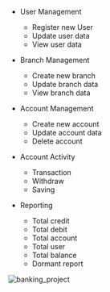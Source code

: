 - User Management
    - Register new User
    - Update user data
    - View user data
  
- Branch Management
    - Create new branch
    - Update branch data
    - View branch data

- Account Management
    - Create new account
    - Update account data
    - Delete account

- Account Activity
    - Transaction
    - Withdraw
    - Saving
  
- Reporting
    -   Total credit 
    -   Total debit 
    -   Total account 
    -   Total user
    -   Total balance 
    -   Dormant report
  



![banking_project](https://user-images.githubusercontent.com/49120668/174479842-b81bdc5d-fbf5-49f0-8ba0-c45b7f87170d.png)
